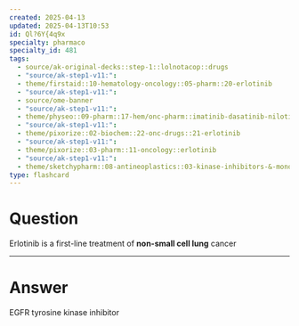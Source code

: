 ```yaml
---
created: 2025-04-13
updated: 2025-04-13T10:53
id: Ql?6Y{4q9x
specialty: pharmaco
specialty_id: 481
tags:
  - source/ak-original-decks::step-1::lolnotacop::drugs
  - "source/ak-step1-v11:": 
  - theme/firstaid::10-hematology-oncology::05-pharm::20-erlotinib
  - "source/ak-step1-v11:": 
  - source/ome-banner
  - "source/ak-step1-v11:": 
  - theme/physeo::09-pharm::17-hem/onc-pharm::imatinib-dasatinib-nilotinib-dabrafenib-vemurafenib
  - "source/ak-step1-v11:": 
  - theme/pixorize::02-biochem::22-onc-drugs::21-erlotinib
  - "source/ak-step1-v11:": 
  - theme/pixorize::03-pharm::11-oncology::erlotinib
  - "source/ak-step1-v11:": 
  - theme/sketchypharm::08-antineoplastics::03-kinase-inhibitors-&-monoclonal-antibodies::01-imatinib,-erlotinib,-sorafenib,-sunitinib,-vemurafenib"
type: flashcard
---
```


# Question
Erlotinib is a first-line treatment of **non-small cell lung** cancer

---

# Answer
EGFR tyrosine kinase inhibitor